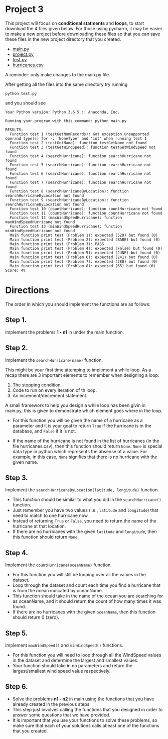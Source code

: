 # Project 3

This project will focus on **conditional statments** and **loops**, to start download the 4 files given below.
For those using pycharm, it may be easier to make a new project before downloading these files so that you can save these files in the new project directory that you created.

* [main.py](https://raw.githubusercontent.com/tylerharter/cs301-projects/master/fall18/p3/main.py)
* [project.py](https://raw.githubusercontent.com/tylerharter/cs301-projects/master/fall18/p3/project.py)
* [test.py](https://raw.githubusercontent.com/tylerharter/cs301-projects/master/fall18/p3/test.py)
* [hurricanes.csv](https://raw.githubusercontent.com/tylerharter/cs301-projects/master/fall18/p3/hurricanes.csv)

A reminder: only make changes to the main.py file.

After getting all the files into the same directory try running

```
python test.py
```

and you should see 
```
Your Python version: Python 3.6.5 :: Anaconda, Inc.

Running your program with this command: python main.py

RESULTS:
  Function test 1 (testGetNumRecords): Got exception unsupported operand type(s) for -: 'NoneType' and 'int' when running test 1
  Function test 2 (testGetName): function testGetName not found
  Function test 3 (testGetWindSpeed): function testGetWindSpeed not found
  Function test 4 (searchHurricane): function searchHurricane not found
  Function test 5 (searchHurricane): function searchHurricane not found
  Function test 6 (searchHurricane): function searchHurricane not found
  Function test 7 (searchHurricane): function searchHurricane not found
  Function test 8 (searchHurricaneByLocation): function searchHurricaneByLocation not found
  Function test 9 (searchHurricaneByLocation): function searchHurricaneByLocation not found
  Function test 10 (countHurricane): function countHurricane not found
  Function test 11 (countHurricane): function countHurricane not found
  Function test 12 (maxWindSpeedHurricane): function maxWindSpeedHurricane not found
  Function test 13 (minWindSpeedHurricane): function minWindSpeedHurricane not found
  Main function print test (Problem 1): expected (529) but found (0)
  Main function print test (Problem 2): expected (BABE) but found (0)
  Main function print test (Problem 3): PASS
  Main function print test (Problem 4): expected (False) but found (0)
  Main function print test (Problem 5): expected (JUNE) but found (0)
  Main function print test (Problem 6): expected (241) but found (0)
  Main function print test (Problem 7): expected (288) but found (0)
  Main function print test (Problem 8): expected (65) but found (0)
Score: 4%
```

# Directions

The order in which you should implement the functions are as follows:

## Step 1.
Implement the problems **1 - n1** in under the main function.

## Step 2.
Implement the `searchHurricane(name)` function.

This might be your first time attemping to implement a while loop.
As a recap there are 3 important elements to remember when designing a loop:

1. The stopping condition. 
2. Code to run on every iteration of th loop.
3. An increment/decrement statement. 

A small framework to help you design a while loop has been givin in main.py, this is given to demonstrate which element goes where in the loop.

* For this function you will be given the name of a hurricane as a parameter
and it is your goal to return `True` if the hurricane is in the database, and
`False` if it is not.

* If the name of the hurricane is not found in the list of hurricanes (in the
file hurricanes.csv), then this function should return `None`. `None` is special
data type in python which represents the absense of a value. For example, in
this case, `None` signifies that there is no hurricane with the given name.

## Step 3. 
Implement the `searchHurricaneByLocation(latitude, longitude)` function.

* This function should be similar to what you did in the `searchHurricane()` function.
* Just remember you have two values (i.e., `latitude` and `longitude`) that need to match to one hurricane now.
* Instead of returning `True` or `False`, you need to return the name of the hurricane at that location.
* If there are no hurricanes with the given `latitude` and `longitude`, then this function should return `None`.

## Step 4.
Implement the `countHurricane(oceanName)` function.

* For this function you will still be looping over all the values in the dataset.
* Loop through the dataset and count each time you find a hurricane that is from the ocean indicated by oceanName.
* This function should take in the name of the ocean you are searching for as oceanName, and it should return the count of how many times it was found.
* If there are no hurricanes with the given `oceanName`, then this function should return 0 (zero).

## Step 5.
Implement `maxWindSpeed()` and `minWindSpeed()` functions.
* For this function you will need to loop through all the WindSpeed values in the dataset and determine the largest and smallest values.
* Your function should take in no parameters and return the largest/smallest wind speed value respectively.

## Step 6.
* Solve the problems **n1 - n2** in main using the functions that you have already created in the previous steps.
* This step just involves calling the functions that you designed in order to answer some questions that we have provided.
* It is important that you use your functions to solve these problems, so make sure that each of your solutions calls atleast one of the functions that you created.

